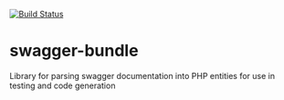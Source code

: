 [![Build Status](https://travis-ci.org/epfremmer/swagger.svg?branch=develop)](https://travis-ci.org/epfremmer/swagger)

# swagger-bundle
Library for parsing swagger documentation into PHP entities for use in testing and code generation 
